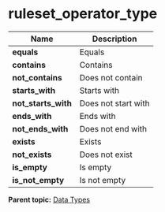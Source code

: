 # ruleset_operator_type

|Name|Description|
|----|-----------|
|**equals** |Equals|
|**contains** |Contains|
|**not_contains** |Does not contain|
|**starts_with** |Starts with|
|**not_starts_with** |Does not start with|
|**ends_with** |Ends with|
|**not_ends_with** |Does not end with|
|**exists** |Exists|
|**not_exists** |Does not exist|
|**is_empty** |Is empty|
|**is_not_empty** |Is not empty|

**Parent topic:** [Data Types](../data_types/c_datatypes.md)

